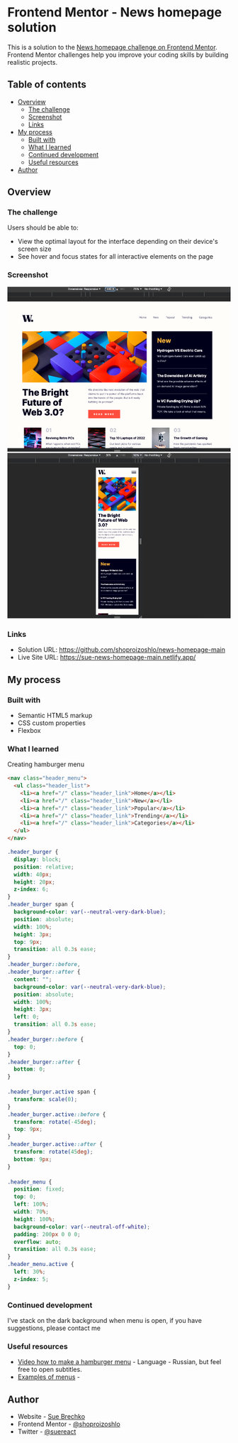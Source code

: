 # Frontend Mentor - News homepage solution

This is a solution to the [News homepage challenge on Frontend Mentor](https://www.frontendmentor.io/challenges/news-homepage-H6SWTa1MFl). Frontend Mentor challenges help you improve your coding skills by building realistic projects.

## Table of contents

- [Overview](#overview)
  - [The challenge](#the-challenge)
  - [Screenshot](#screenshot)
  - [Links](#links)
- [My process](#my-process)
  - [Built with](#built-with)
  - [What I learned](#what-i-learned)
  - [Continued development](#continued-development)
  - [Useful resources](#useful-resources)
- [Author](#author)

## Overview

### The challenge

Users should be able to:

- View the optimal layout for the interface depending on their device's screen size
- See hover and focus states for all interactive elements on the page

### Screenshot

![](./screenshot-desktop.png)
![](./screenshot-mobile.png)

### Links

- Solution URL: https://github.com/shoproizoshlo/news-homepage-main
- Live Site URL: https://sue-news-homepage-main.netlify.app/

## My process

### Built with

- Semantic HTML5 markup
- CSS custom properties
- Flexbox

### What I learned

Creating hamburger menu

```html
<nav class="header_menu">
  <ul class="header_list">
    <li><a href="/" class="header_link">Home</a></li>
    <li><a href="/" class="header_link">New</a></li>
    <li><a href="/" class="header_link">Popular</a></li>
    <li><a href="/" class="header_link">Trending</a></li>
    <li><a href="/" class="header_link">Categories</a></li>
  </ul>
</nav>
```

```css
.header_burger {
  display: block;
  position: relative;
  width: 40px;
  height: 20px;
  z-index: 6;
}
.header_burger span {
  background-color: var(--neutral-very-dark-blue);
  position: absolute;
  width: 100%;
  height: 3px;
  top: 9px;
  transition: all 0.3s ease;
}
.header_burger::before,
.header_burger::after {
  content: "";
  background-color: var(--neutral-very-dark-blue);
  position: absolute;
  width: 100%;
  height: 3px;
  left: 0;
  transition: all 0.3s ease;
}
.header_burger::before {
  top: 0;
}
.header_burger::after {
  bottom: 0;
}

.header_burger.active span {
  transform: scale(0);
}
.header_burger.active::before {
  transform: rotate(-45deg);
  top: 9px;
}
.header_burger.active::after {
  transform: rotate(45deg);
  bottom: 9px;
}

.header_menu {
  position: fixed;
  top: 0;
  left: 100%;
  width: 70%;
  height: 100%;
  background-color: var(--neutral-off-white);
  padding: 200px 0 0 0;
  overflow: auto;
  transition: all 0.3s ease;
}
.header_menu.active {
  left: 30%;
  z-index: 5;
}
```

### Continued development

I've stack on the dark background when menu is open, if you have suggestions, please contact me

### Useful resources

- [Video how to make a hamburger menu](https://www.youtube.com/watch?v=chJQofBSx94&list=PLM6XATa8CAG6IJvQBkrTTNZmpIcyS2Avk&index=4) - Language - Russian, but feel free to open subtitles.
- [Examples of menus](https://alvarotrigo.com/blog/hamburger-menu-css/) -

## Author

- Website - [Sue Brechko](https://github.com/shoproizoshlo)
- Frontend Mentor - [@shoproizoshlo](https://www.frontendmentor.io/profile/shoproizoshlo)
- Twitter - [@suereact](https://www.twitter.com/suereact)
